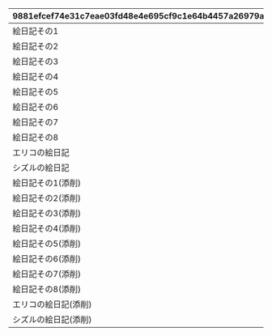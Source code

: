 |9881efcef74e31c7eae03fd48e4e695cf9c1e64b4457a26979a5fa758346e0a8|6638a7a6a590a5f98f7999e4530f76f0a5663c41595bd6062371c4b1a59d77bd|a9633935a1767476ff91bb40f7a7dce2bd656c0af77b77b9b83598501d191144|b3bc8d56e12f3da257eba424248f5c808057bf54b77e8cfb9bdade40b1eea2bb|3cea14a56292353f4a3dabc15807e789e1a53869e4c6e8a7ca1d2163663e8f1a|7d56417d405e1d30d196f91f4d9d84e66775b9b6db349061ac92ec52980ee3fd|e71b6060fec974356ae84c87d5dde0958aecaf30c846858b305e63311eeb8693|
| --- | --- | --- | --- | --- | --- | --- |
|絵日記その1|1007001|0|0|20039101|10070|0|
|絵日記その2|1007002|0|1007001|20039101|10070|0|
|絵日記その3|1007003|0|1007002|20039103|10070|0|
|絵日記その4|1007004|0|1007003|20039106|10070|0|
|絵日記その5|1007005|0|1007004|20039107|10070|0|
|絵日記その6|1007006|0|1007005|20039110|10070|0|
|絵日記その7|1007007|0|1007006|20039112|10070|0|
|絵日記その8|1007008|0|1007007|0|10070|2003901|
|エリコの絵日記|1007009|0|1007007|0|10070|2003901|
|シズルの絵日記|1007010|0|1007007|0|10070|2003901|
|絵日記その1(添削)|1007011|2021/07/14 21:00:00|0|20039101|10070|0|
|絵日記その2(添削)|1007012|2021/07/14 21:00:00|0|20039101|10070|0|
|絵日記その3(添削)|1007013|2021/07/14 21:00:00|0|20039103|10070|0|
|絵日記その4(添削)|1007014|2021/07/14 21:00:00|0|20039106|10070|0|
|絵日記その5(添削)|1007015|2021/07/14 21:00:00|0|20039107|10070|0|
|絵日記その6(添削)|1007016|2021/07/14 21:00:00|0|20039110|10070|0|
|絵日記その7(添削)|1007017|2021/07/14 21:00:00|0|20039112|10070|0|
|絵日記その8(添削)|1007018|2021/07/14 21:00:00|0|0|10070|2003901|
|エリコの絵日記(添削)|1007019|2021/07/14 21:00:00|0|0|10070|2003901|
|シズルの絵日記(添削)|1007020|2021/07/14 21:00:00|0|0|10070|2003901|